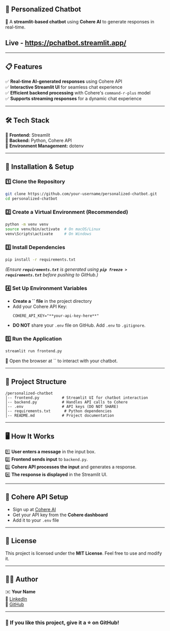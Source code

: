 ## **📌 Personalized Chatbot**

🚀 A **streamlit-based chatbot** using **Cohere AI** to generate responses in real-time.

## Live - https://pchatbot.streamlit.app/

---

## **📋 Features**

✅ **Real-time AI-generated responses** using Cohere API\
✅ **Interactive Streamlit UI** for seamless chat experience\
✅ **Efficient backend processing** with Cohere's `command-r-plus` model\
✅ **Supports streaming responses** for a dynamic chat experience

---

## **🛠️ Tech Stack**

🔹 **Frontend:** Streamlit\
🔹 **Backend:** Python, Cohere API\
🔹 **Environment Management:** dotenv

---

## **🚀 Installation & Setup**

### **1️⃣ Clone the Repository**

```sh
git clone https://github.com/your-username/personalized-chatbot.git
cd personalized-chatbot
```

### **2️⃣ Create a Virtual Environment (Recommended)**

```sh
python -m venv venv
source venv/bin/activate  # On macOS/Linux
venv\Scripts\activate     # On Windows
```

### **3️⃣ Install Dependencies**

```sh
pip install -r requirements.txt
```

*(Ensure **`requirements.txt`** is generated using **`pip freeze > requirements.txt`** before pushing to GitHub.)*

### **4️⃣ Set Up Environment Variables**

- **Create a **``** file** in the project directory
- Add your Cohere API Key:
  ```
  COHERE_API_KEY="**your-api-key-here**"  
  ```
- **DO NOT** share your `.env` file on GitHub. Add `.env` to `.gitignore`.

### **5️⃣ Run the Application**

```sh
streamlit run frontend.py
```

🌟 Open the browser at `` to interact with your chatbot.

---

## **📂 Project Structure**

```
/personalized-chatbot
│-- frontend.py          # Streamlit UI for chatbot interaction
│-- backend.py           # Handles API calls to Cohere
│-- .env                 # API keys (DO NOT SHARE)
│-- requirements.txt      # Python dependencies
│-- README.md            # Project documentation
```

---

## **🖥️ How It Works**

1️⃣ **User enters a message** in the input box.\
2️⃣ **Frontend sends input** to `backend.py`.\
3️⃣ **Cohere API processes the input** and generates a response.\
4️⃣ **The response is displayed** in the Streamlit UI.

---

## **🔗 Cohere API Setup**

- Sign up at [Cohere AI](https://cohere.com/)
- Get your API key from the **Cohere dashboard**
- Add it to your `.env` file

---

## **📜 License**

This project is licensed under the **MIT License**. Feel free to use and modify it.

---

## **👨‍💻 Author**

✉️ **Your Name**\
🔗 [LinkedIn](https://www.linkedin.com/in/chinmay-sumbe/)\
🐙 [GitHub](https://github.com/ChinmaySumbe)

---

### **🌟 If you like this project, give it a ⭐ on GitHub!**

